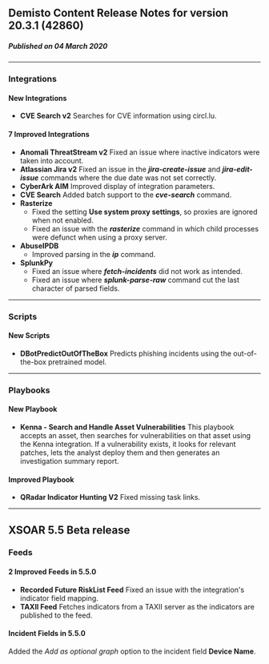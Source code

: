 ## Demisto Content Release Notes for version 20.3.1 (42860)
##### Published on 04 March 2020
---
### Integrations

####  New Integrations
- __CVE Search v2__
Searches for CVE information using circl.lu.
####  7 Improved Integrations
- __Anomali ThreatStream v2__
Fixed an issue where inactive indicators were taken into account.
- __Atlassian Jira v2__
Fixed an issue in the ***jira-create-issue*** and ***jira-edit-issue*** commands where the due date was not set correctly.
- __CyberArk AIM__
Improved display of integration parameters.
- __CVE Search__
Added batch support to the ***cve-search*** command.
- __Rasterize__
  - Fixed the setting **Use system proxy settings**, so proxies are ignored when not enabled.
  - Fixed an issue with the ***rasterize*** command in which child processes were defunct when using a proxy server.
- __AbuseIPDB__
  - Improved parsing in the ***ip*** command.
- __SplunkPy__
  - Fixed an issue where ***fetch-incidents*** did not work as intended.
  - Fixed an issue where ***splunk-parse-raw*** command cut the last character of parsed fields.

---
### Scripts
####  New Scripts
- __DBotPredictOutOfTheBox__
Predicts phishing incidents using the out-of-the-box pretrained model.
---
### Playbooks

####  New Playbook
- __Kenna - Search and Handle Asset Vulnerabilities__
This playbook accepts an asset, then searches for vulnerabilities on that asset using the Kenna integration. If a vulnerability exists, it looks for relevant patches, lets the analyst deploy them and then generates an investigation summary report.

####  Improved Playbook
- __QRadar Indicator Hunting V2__
Fixed missing task links.

---
## XSOAR 5.5 Beta release
### Feeds

####  2 Improved Feeds in 5.5.0
- __Recorded Future RiskList Feed__
Fixed an issue with the integration's indicator field mapping.
- __TAXII Feed__
Fetches indicators from a TAXII server as the indicators are published to the feed.

#### Incident Fields in 5.5.0
Added the *Add as optional graph* option to the incident field **Device Name**.